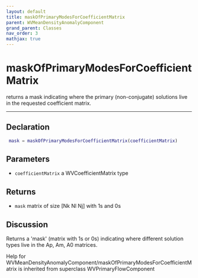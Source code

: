 ```yaml
---
layout: default
title: maskOfPrimaryModesForCoefficientMatrix
parent: WVMeanDensityAnomalyComponent
grand_parent: Classes
nav_order: 3
mathjax: true
---
```


#  maskOfPrimaryModesForCoefficientMatrix

returns a mask indicating where the primary (non-conjugate) solutions live in the requested coefficient matrix.


---

## Declaration
```matlab
 mask = maskOfPrimaryModesForCoefficientMatrix(coefficientMatrix)
```
## Parameters
+ `coefficientMatrix`  a WVCoefficientMatrix type

## Returns
+ `mask`  matrix of size [Nk Nl Nj] with 1s and 0s

## Discussion

  Returns a 'mask' (matrix with 1s or 0s) indicating where
  different solution types live in the Ap, Am, A0 matrices.
 
        
Help for WVMeanDensityAnomalyComponent/maskOfPrimaryModesForCoefficientMatrix is inherited from superclass WVPrimaryFlowComponent
